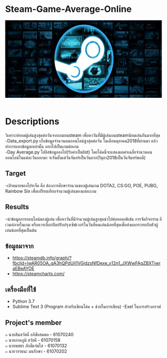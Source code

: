 # Steam-Game-Average-Online
<a href=""><img src="Data/a.jpg" width="600px"  height="250"></a><br>
<br><h1>Descriptions</h1>
วิเคราะห์ยอดผู้เล่นสูงสุดต่อวันจากเกมบนsteam เพื่อหาวันที่มีผู้เล่นบนsteamนิยมเล่นกันมากที่สุด<br>
-Data_export.py เก็บข้อมูลจำนวนคนออนไลน์สูงสุดต่อวัน ในเดือนตุลาคม2018ที่ผ่านมา แล้วทำการแยกข้อมูลเหล่านั้น ออกไปเป็นเกมต่อเกม<br>
-Day Average.py ใส่ลิสข้อมูลลงไป(รับค่าเป็นlist) โดยโค้ดนี่จะแสดงผลค่าเฉลี่ยจำนวนคนออนไลน์ในแต่ละวันออกมา จะรันตั้งแต่วันจันทร์เป็นวันแรก(1ตุลา2018เป็นวันจันทร์พอดี)<br>
## Target
-เป้าหมายของโปรเจ็ค คือ ต้องการศึกษาจำนวนของผู้เล่นเกม DOTA2, CS:GO, POE, PUBG, Rainbow Six เพื่อเปรียบเทียบจำนวนผู้เล่นของแต่ละเกม<br>
## Results
-นำข้อมูลการออนไลน์ของผู้เล่น เพื่อหาวันที่มีจำนวนผู้เล่นสูงสุดนำไปต่อยอดอธิเช่น การจัดกิจกรรม อีเวนท์ภายในเกม หรือควรเลือกปิดปรับปรุงเซิฟเวอร์ในวันที่คนเล่นน้อยที่สุดเพื่อส่งผลกระทบกับตัวผู้เล่นน้อยที่สุดเป็นต้น
## ข้อมูลมาจาก
- https://steamdb.info/graph/?fbclid=IwAR05OA_gA3hQPdUil1VGjdzsNfDexe_y12n1_JXWwFAgZBXTiwraEBeAYOE
- https://steamcharts.com/
## เครื่องมือที่ใช้
- Python 3.7
- Sublime Text 3 (Program สำหรับเขียนโค้ด + ช่วยในการเขียน)
-Exel ในการสร้างกราฟ
## Project's member
๐ นายสินสวัสดิ์ อภิชัยสมพล - 61070240<br>
๐ นายภาคภูมิ สวัสดี - 61070158<br>
๐ นายพสธร ภักดิ์แจ่มใส - 61070132<br>
๐ นายวรรธนะ มนรักษา - 61070202<br>
